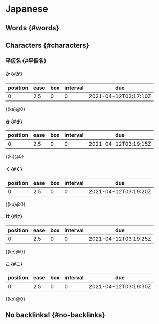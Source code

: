 # Japanese


## Words {#words}


## Characters {#characters}


### 平仮名 {#平仮名}


#### か {#か}

| position | ease | box | interval | due                  |
|----------|------|-----|----------|----------------------|
| 0        | 2.5  | 0   | 0        | 2021-04-12T03:17:10Z |

{{ka}@0}


#### き {#き}

| position | ease | box | interval | due                  |
|----------|------|-----|----------|----------------------|
| 0        | 2.5  | 0   | 0        | 2021-04-12T03:19:15Z |

{{ki}@0}


#### く {#く}

| position | ease | box | interval | due                  |
|----------|------|-----|----------|----------------------|
| 0        | 2.5  | 0   | 0        | 2021-04-12T03:19:20Z |

{{ku}@0}


#### け {#け}

| position | ease | box | interval | due                  |
|----------|------|-----|----------|----------------------|
| 0        | 2.5  | 0   | 0        | 2021-04-12T03:19:25Z |

{{ke}@0}


#### こ {#こ}

| position | ease | box | interval | due                  |
|----------|------|-----|----------|----------------------|
| 0        | 2.5  | 0   | 0        | 2021-04-12T03:19:30Z |

{{ko}@0}


## No backlinks! {#no-backlinks}

